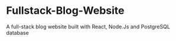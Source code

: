 # Fullstack-Blog-Website
A full-stack blog website built with React, Node.Js and PostgreSQL database
